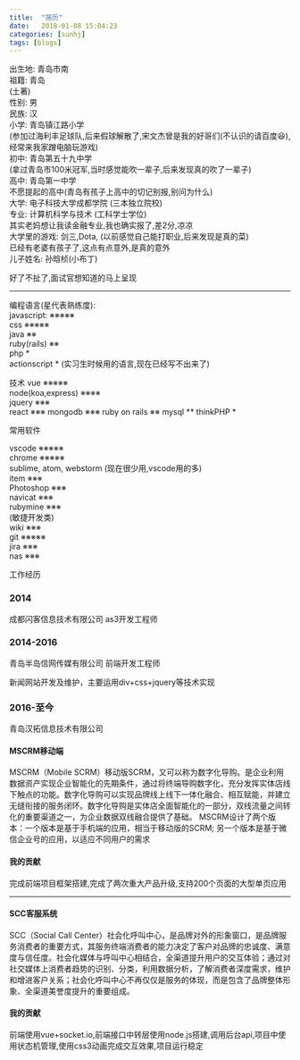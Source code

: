 ```yaml
---
title:  "简历"
date:   2018-01-08 15:04:23
categories: [sunhj]
tags: [blogs]
---
```


出生地: 青岛市南  
祖籍: 青岛  
(土著)  
性别: 男  
民族: 汉  
小学: 青岛镇江路小学  
(参加过海利丰足球队,后来假球解散了,宋文杰曾是我的好哥们(不认识的请百度😆),经常来我家蹭电脑玩游戏)  
初中: 青岛第五十九中学  
(拿过青岛市100米冠军,当时感觉能吹一辈子,后来发现真的吹了一辈子)  
高中: 青岛第一中学  
不愿提起的高中(青岛有孩子上高中的切记别报,别问为什么)  
大学: 电子科技大学成都学院 (三本独立院校)  
专业: 计算机科学与技术 (工科学士学位)  
其实老妈想让我读金融专业,我也确实报了,差2分,凉凉  
大学里的游戏: 剑三,Dota, (以前感觉自己能打职业,后来发现是真的菜)  
已经有老婆有孩子了,这点有点意外,是真的意外  
儿子姓名: 孙晗桢(小布丁)  

好了不扯了,面试官想知道的马上呈现  

***

编程语言(星代表熟练度):  
javascript: ※※※※※  
css ※※※※※  
java ※※  
ruby(rails) ※※  
php *  
actionscript * (实习生时候用的语言,现在已经写不出来了)  

技术
vue ※※※※※  
node(koa,express) ※※※※  
jquery ※※※  
react ※※※
mongodb ※※※
ruby on rails ※※
mysql **
thinkPHP *

常用软件

vscode ※※※※※  
chrome ※※※※※  
sublime, atom, webstorm (现在很少用,vscode用的多)  
item ※※※  
Photoshop ※※※  
navicat ※※※   
rubymine ※※※   
(敏捷开发类)   
wiki ※※※  
git ※※※※※  
jira ※※※  
nas ※※※  


工作经历
### 2014
成都闪客信息技术有限公司
as3开发工程师

### 2014-2016
青岛半岛信网传媒有限公司
前端开发工程师

新闻网站开发及维护，主要运用div+css+jquery等技术实现

### 2016-至今
青岛汉拓信息技术有限公司

#### MSCRM移动端
MSCRM（Mobile SCRM）移动版SCRM，又可以称为数字化导购。是企业利用数据资产实现企业智能化的先期条件，通过将终端导购数字化，充分发挥实体店线下触点的功能。数字化导购可以实现品牌线上线下一体化融合、相互赋能，并建立无缝衔接的服务闭环。数字化导购是实体店全面智能化的一部分，双线流量之间转化的重要渠道之一，为企业数据双线融合提供了基础。
MSCRM设计了两个版本：一个版本是基于手机端的应用，相当于移动版的SCRM; 另一个版本是基于微信企业号的应用，以适应不同用户的需求

#### 我的贡献
完成前端项目框架搭建,完成了两次重大产品升级,支持200个页面的大型单页应用

---
#### SCC客服系统
SCC（Social Call Center）社会化呼叫中心，是品牌对外的形象窗口，是品牌服务消费者的重要方式，其服务终端消费者的能力决定了客户对品牌的忠诚度、满意度与信任度。社会化媒体与呼叫中心相结合，全渠道提升用户的交互体验；通过对社交媒体上消费者趋势的识别、分类，利用数据分析，了解消费者深度需求，维护和增进客户关系；社会化呼叫中心不再仅仅是服务的体现，而是包含了品牌整体形象、全渠道美誉度提升的重要组成。 

#### 我的贡献

前端使用vue+socket.io,前端接口中转层使用node.js搭建,调用后台api,项目中使用状态机管理,使用css3动画完成交互效果,项目运行稳定
